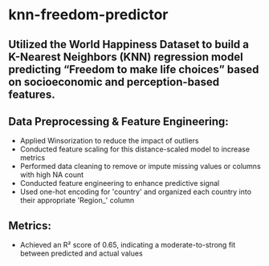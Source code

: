 # knn-freedom-predictor

## Utilized the World Happiness Dataset to build a K-Nearest Neighbors (KNN) regression model predicting “Freedom to make life choices” based on socioeconomic and perception-based features.

## Data Preprocessing & Feature Engineering:
- Applied Winsorization to reduce the impact of outliers
- Conducted feature scaling for this distance-scaled model to increase metrics 
- Performed data cleaning to remove or impute missing values or columns with high NA count
- Conducted feature engineering to enhance predictive signal
- Used one-hot encoding for 'country' and organized each country into their appropriate 'Region_' column
  
## Metrics:
- Achieved an R² score of 0.65, indicating a moderate-to-strong fit between predicted and actual values
